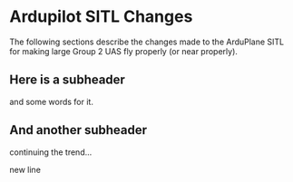 # Ardupilot SITL Changes

The following sections describe the changes made to the ArduPlane SITL for making large Group 2 UAS fly properly (or near properly).

## Here is a subheader

and some words for it.

## And another subheader

continuing the trend...

new line